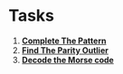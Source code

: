 # Tasks

1. **[Complete The Pattern](https://www.codewars.com/kata/5572f7c346eb58ae9c000047)**
2. **[Find The Parity Outlier](https://www.codewars.com/kata/5526fc09a1bbd946250002dc)**
3. **[Decode the Morse code](https://www.codewars.com/kata/54b72c16cd7f5154e9000457/train/typescript)**
